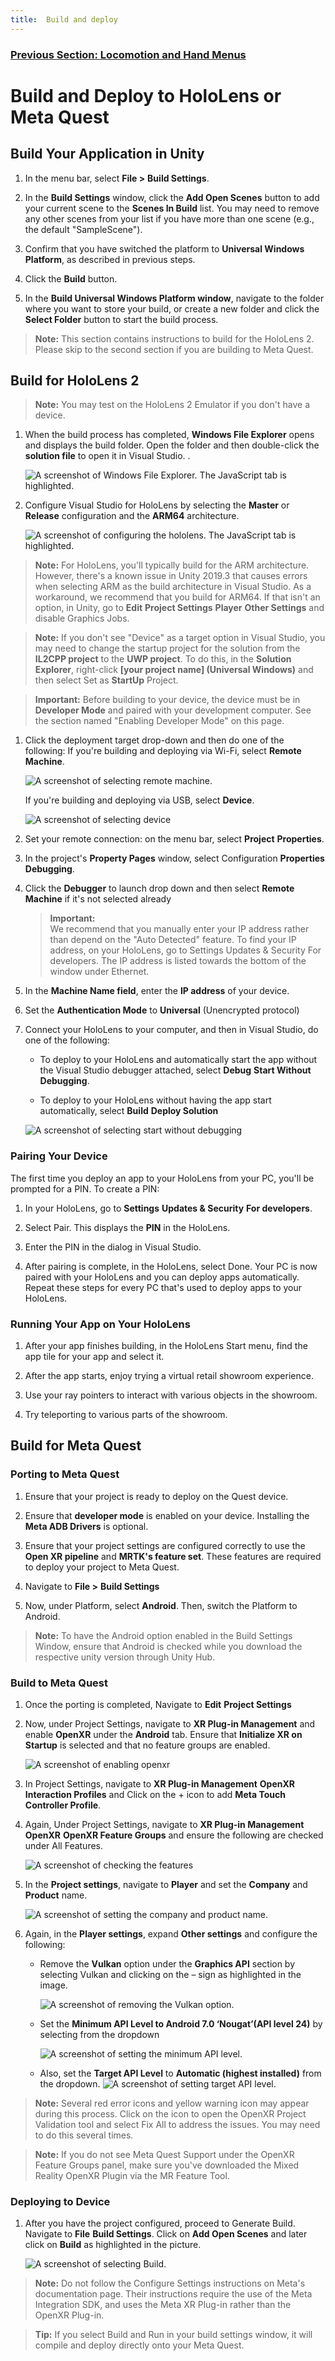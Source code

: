 ```yaml
---
title:  Build and deploy
---
```

### [Previous Section: Locomotion and Hand Menus](4-locomoting-around-virtual-showroom.md)
# Build and Deploy to HoloLens or Meta Quest

## Build Your Application in Unity

1. In the menu bar, select  **File >**  **Build Settings**.

2. In the **Build Settings** window, click the **Add Open Scenes** button to add your current scene to the **Scenes In Build** list. You may need to remove any other scenes from your list if you have more than one scene (e.g., the default "SampleScene").

3. Confirm that you have switched the platform to **Universal Windows Platform**, as described in previous steps.

4. Click the **Build** button.  

5. In the **Build Universal Windows Platform window**, navigate to the folder where you want to store your build, or create a new folder and click the **Select Folder** button to start the build process.

>**Note:**
This section contains instructions to build for the HoloLens 2. Please skip to the second section if you are building to Meta Quest.

## Build for HoloLens 2

>**Note:**
You may test on the HoloLens 2 Emulator if you don't have a device.

1. When the build process has completed, **Windows File Explorer** opens and displays the build folder. Open the folder and then double-click the **solution file** to open it in Visual Studio.
.

    ![A screenshot of Windows File Explorer. The JavaScript tab is highlighted.](img/windows-file-explorer.png)

2. Configure Visual Studio for HoloLens by selecting the **Master** or **Release** configuration and the **ARM64** architecture.

    ![A screenshot of configuring the hololens. The JavaScript tab is highlighted.](img/configure-hololens.png)

>**Note:**
For HoloLens, you'll typically build for the ARM architecture. However, there's a known issue in Unity 2019.3 that causes errors when selecting ARM as the build architecture in Visual Studio. As  a workaround, we recommend that you build for ARM64. If that isn't an option, in Unity, go to **Edit**  **Project Settings**  **Player**  **Other Settings** and disable Graphics Jobs.

>**Note:**
If you don't see "Device" as a target option in Visual Studio, you may need to change the startup project for the solution from the **IL2CPP project** to the **UWP project**. To do this, in the **Solution Explorer**, right-click **[your project name] (Universal Windows)** and then select Set as **StartUp** Project.

>**Important:**
Before building to your device, the device must be in **Developer Mode** and paired with your development computer. See the section named "Enabling Developer Mode" on this page.

1. Click the deployment target drop-down and then do one of the following: If you're building and deploying via Wi-Fi, select **Remote Machine**.

    ![A screenshot of selecting remote machine.](img/select-remote-machine.png)

    If you're building and deploying via USB, select **Device**.

    ![A screenshot of selecting device](img/select-device.png)

2. Set your remote connection: on the menu bar, select **Project**  **Properties**.

3. In the project's **Property Pages** window, select Configuration **Properties**  **Debugging**.

4. Click the **Debugger** to launch drop down and then select **Remote Machine** if it's not selected already

    >**Important:**  
    We recommend that you manually enter your IP address rather than depend on the "Auto Detected" feature. To find your IP address, on your HoloLens, go to Settings  Updates & Security  For developers. The IP address is listed towards the bottom of the window under Ethernet.

5. In the **Machine Name field**, enter the **IP address** of your device.

6. Set the **Authentication Mode** to **Universal** (Unencrypted protocol)

7. Connect your HoloLens to your computer, and then in Visual Studio, do one of the following:
    - To deploy to your HoloLens and automatically start the app without the Visual Studio debugger attached, select **Debug**  **Start Without Debugging**.

    - To deploy to your HoloLens without having the app start automatically, select **Build**  **Deploy Solution**

    ![A screenshot of selecting start without debugging](img/select-start-without-debug.png)

### Pairing Your Device

The first time you deploy an app to your HoloLens from your PC, you'll be prompted for a PIN. To create a PIN:

1. In your HoloLens, go to **Settings**  **Updates & Security**  **For developers**.

2. Select Pair. This displays the **PIN** in the HoloLens.

3. Enter the PIN in the dialog in Visual Studio.

4. After pairing is complete, in the HoloLens, select Done. Your PC is now paired with your HoloLens and you can deploy apps automatically. Repeat these steps for every PC that's used to deploy apps to your HoloLens.  

### Running Your App on Your HoloLens

1. After your app finishes building, in the HoloLens Start menu, find the app tile for your app and select it.

2. After the app starts, enjoy trying a virtual retail showroom experience.

3. Use your ray pointers to interact with various objects in the showroom.

4. Try teleporting to various parts of the showroom.

## Build for Meta Quest

### Porting to Meta Quest

1. Ensure that your project is ready to deploy on the Quest device.

2. Ensure that **developer mode** is enabled on your device. Installing the **Meta ADB Drivers** is optional.

3. Ensure that your project settings are configured correctly to use the **Open XR pipeline** and **MRTK's feature set**. These features are required to deploy your project to Meta Quest.

4. Navigate to **File >**  **Build Settings**

5. Now, under Platform, select **Android**. Then, switch the Platform to Android.

>**Note:**
To have the Android option enabled in the Build Settings Window, ensure that Android is checked while you download the respective unity version through Unity Hub.

### Build to Meta Quest

1. Once the porting is completed, Navigate to **Edit**  **Project Settings**

2. Now, under Project Settings, navigate to **XR Plug-in Management** and enable **OpenXR** under the **Android** tab. Ensure that **Initialize XR on Startup** is selected and that no feature groups are enabled.

    ![A screenshot of enabling openxr](img/openxr-enabled.png)

3. In Project Settings, navigate to **XR Plug-in Management**  **OpenXR**  **Interaction Profiles** and Click on the + icon to add **Meta Touch Controller Profile**.

4. Again, Under Project Settings, navigate to **XR Plug-in Management**  **OpenXR**  **OpenXR Feature Groups** and ensure the following are checked under All Features.

    ![A screenshot of checking the features](img/feature-checked.png)

5. In the **Project settings**, navigate to **Player** and set the **Company** and **Product** name.

     ![A screenshot of setting the company and product name.](img/set-company-product-name.png)

6. Again, in the **Player settings**, expand **Other settings** and configure the following:

    - Remove the **Vulkan** option under the **Graphics API** section by selecting Vulkan and clicking on the – sign as highlighted in the image.

        ![A screenshot of removing the Vulkan option.](img/remove-vulkan.png)

    - Set the **Minimum API Level to Android 7.0 ‘Nougat’(API level 24)** by selecting from the dropdown

        ![A screenshot of setting the minimum API level.](img/select-api-level.png)

    - Also, set the **Target API Level** to **Automatic (highest installed)** from the dropdown.
        ![A screenshot of setting target API level.](img/set-target-api.png)

>**Note:**
Several red error icons and yellow warning icon may appear during this process. Click on the icon to open the OpenXR Project Validation tool and select Fix All to address the issues. You may need to do this several times.

>**Note:**
If you do not see Meta Quest Support under the OpenXR Feature Groups panel, make sure you've downloaded the Mixed Reality OpenXR Plugin via the MR Feature Tool.

### Deploying to Device

1. After you have the project configured, proceed to Generate Build. Navigate to **File**  **Build Settings**. Click on **Add Open Scenes** and later click on **Build** as highlighted in the picture. 

    ![A screenshot of selecting Build.](img/build-device.png)

>**Note:**
Do not follow the Configure Settings instructions on Meta's documentation page. Their instructions require the use of the Meta Integration SDK, and uses the Meta XR Plug-in rather than the OpenXR Plug-in.

>**Tip:**
If you select Build and Run in your build settings window, it will compile and deploy directly onto your Meta Quest.
